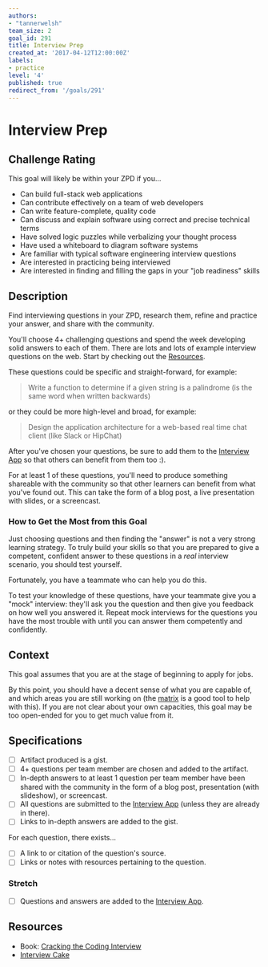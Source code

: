 ```yaml
---
authors:
- "tannerwelsh"
team_size: 2
goal_id: 291
title: Interview Prep
created_at: '2017-04-12T12:00:00Z'
labels:
- practice
level: '4'
published: true
redirect_from: '/goals/291'
---
```


# Interview Prep

## Challenge Rating

This goal will likely be within your ZPD if you...

- Can build full-stack web applications
- Can contribute effectively on a team of web developers
- Can write feature-complete, quality code
- Can discuss and explain software using correct and precise technical terms
- Have solved logic puzzles while verbalizing your thought process
- Have used a whiteboard to diagram software systems
- Are familiar with typical software engineering interview questions
- Are interested in practicing being interviewed
- Are interested in finding and filling the gaps in your "job readiness" skills

## Description

Find interviewing questions in your ZPD, research them, refine and practice your answer, and share with the community.

You'll choose 4+ challenging questions and spend the week developing solid answers to each of them. There are lots and lots of example interview questions on the web. Start by checking out the [Resources](#resources).

These questions could be specific and straight-forward, for example:

> Write a function to determine if a given string is a palindrome (is the same word when written backwards)

or they could be more high-level and broad, for example:

> Design the application architecture for a web-based real time chat client (like Slack or HipChat)

After you've chosen your questions, be sure to add them to the [Interview App][interview-app] so that others can benefit from them too :).

For at least 1 of these questions, you'll need to produce something shareable with the community so that other learners can benefit from what you've found out. This can take the form of a blog post, a live presentation with slides, or a screencast.

### How to Get the Most from this Goal

Just choosing questions and then finding the "answer" is not a very strong learning strategy. To truly build your skills so that you are prepared to give a competent, confident answer to these questions in a _real_ interview scenario, you should test yourself.

Fortunately, you have a teammate who can help you do this.

To test your knowledge of these questions, have your teammate give you a "mock" interview: they'll ask you the question and then give you feedback on how well you answered it. Repeat mock interviews for the questions you have the most trouble with until you can answer them competently and confidently.

## Context

This goal assumes that you are at the stage of beginning to apply for jobs.

By this point, you should have a decent sense of what you are capable of, and which areas you are still working on (the [matrix](matrix.apps.learnersguild.org) is a good tool to help with this). If you are not clear about your own capacities, this goal may be too open-ended for you to get much value from it.

## Specifications

- [ ] Artifact produced is a gist.
- [ ] 4+ questions per team member are chosen and added to the artifact.
- [ ] In-depth answers to at least 1 question per team member have been shared with the community in the form of a blog post, presentation (with slideshow), or screencast.
- [ ] All questions are submitted to the [Interview App][interview-app] (unless they are already in there).
- [ ] Links to in-depth answers are added to the gist.

For each question, there exists...
- [ ] A link to or citation of the question's source.
- [ ] Links or notes with resources pertaining to the question.

### Stretch

- [ ] Questions and answers are added to the [Interview App][interview-app].

## Resources

- Book: [Cracking the Coding Interview](https://www.amazon.com/Cracking-Coding-Interview-Programming-Questions/dp/0984782850/ref=pd_lpo_sbs_14_t_0?_encoding=UTF8&psc=1&refRID=ST9H0HC4AF2AS4K90FCV)
- [Interview Cake](https://www.interviewcake.com/)

[interview-app]: https://github.com/GuildCrafts/interview-app
